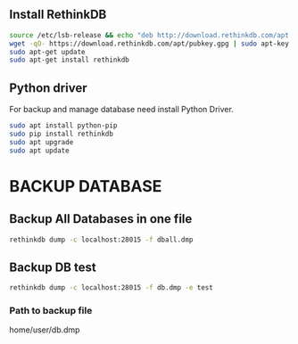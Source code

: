 ## Install RethinkDB

```bash
source /etc/lsb-release && echo "deb http://download.rethinkdb.com/apt $DISTRIB_CODENAME main" | sudo tee /etc/apt/sources.list.d/rethinkdb.list
wget -qO- https://download.rethinkdb.com/apt/pubkey.gpg | sudo apt-key add -
sudo apt-get update
sudo apt-get install rethinkdb
```

## Python driver
For backup and manage database need install Python Driver.

```bash
sudo apt install python-pip  
sudo pip install rethinkdb
sudo apt upgrade
sudo apt update
```


# BACKUP DATABASE
## Backup All Databases in one file

```bash
rethinkdb dump -c localhost:28015 -f dball.dmp
```

## Backup DB test

```bash
rethinkdb dump -c localhost:28015 -f db.dmp -e test
```

### Path to backup file
home/user/db.dmp 
